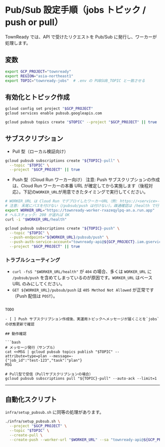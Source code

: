 # Pub/Sub 設定手順（jobs トピック / push or pull）

TownReady では、API で受けたリクエストを Pub/Sub に発行し、ワーカーが処理します。

## 変数

```bash
export GCP_PROJECT="townready"
export REGION="asia-northeast1"
export TOPIC="townready-jobs"  # .env の PUBSUB_TOPIC と一致させる
```

## 有効化とトピック作成

```bash
gcloud config set project "$GCP_PROJECT"
gcloud services enable pubsub.googleapis.com

gcloud pubsub topics create "$TOPIC" --project "$GCP_PROJECT" || true
```

## サブスクリプション

- Pull 型（ローカル検証向け）

```bash
gcloud pubsub subscriptions create "${TOPIC}-pull" \
  --topic "$TOPIC" \
  --project "$GCP_PROJECT" || true
```

- Push 型（Cloud Run ワーカー向け）
  注意: Push サブスクリプションの作成は、Cloud Run ワーカーの本番 URL が確定してから実施します（後程対応）。下記の`WORKER_URL`が用意できたタイミングで実行してください。

```bash
# WORKER_URL は Cloud Run でデプロイしたワーカーURL（例: https://<service>-<hash>-an.a.run.app）
# 注意: 末尾にパスを付けない（/pubsub/push は付けない）。疎通確認は /health で行う。
export WORKER_URL="https://townready-worker-rxazeqylpq-an.a.run.app"
# ヘルスチェック: 200 が返れば OK
curl -i "$WORKER_URL/health"

gcloud pubsub subscriptions create "${TOPIC}-push" \
  --topic "$TOPIC" \
  --push-endpoint="${WORKER_URL}/pubsub/push" \
  --push-auth-service-account="townready-api@${GCP_PROJECT}.iam.gserviceaccount.com" \
  --project "$GCP_PROJECT" || true
```

### トラブルシューティング

- `curl -fsS "$WORKER_URL/health"` が `404` の場合、多くは `WORKER_URL` に `/pubsub/push` を含めてしまっているのが原因です。`WORKER_URL` はベース URL のみにしてください。
- `GET ${WORKER_URL}/pubsub/push` は `405 Method Not Allowed` が正常です（Push 配信は `POST`）。

````

TODO

- [ ] Push サブスクリプション作成後、実運用トピックへメッセージが届くことを`jobs`の状態更新で確認

## 動作確認

```bash
# メッセージ発行（サンプル）
cat <<MSG | gcloud pubsub topics publish "$TOPIC" --attribute=type=plan --message=-
{"job_id":"test-123","task":"plan"}
MSG

# Pull型で受信（Pullサブスクリプションの場合）
gcloud pubsub subscriptions pull "${TOPIC}-pull" --auto-ack --limit=1
````

---

## 自動化スクリプト

`infra/setup_pubsub.sh` に同等の処理があります。

```bash
./infra/setup_pubsub.sh \
  --project "$GCP_PROJECT" \
  --topic "$TOPIC" \
  --create-pull \
  --create-push --worker-url "$WORKER_URL" --sa "townready-api@${GCP_PROJECT}.iam.gserviceaccount.com"
```
